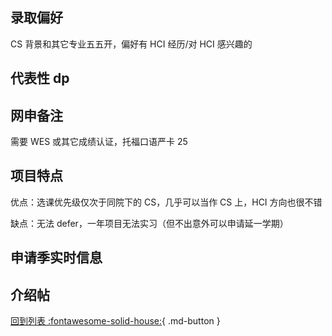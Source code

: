 ## 录取偏好

CS 背景和其它专业五五开，偏好有 HCI 经历/对 HCI 感兴趣的

## 代表性 dp

## 网申备注

需要 WES 或其它成绩认证，托福口语严卡 25

## 项目特点

优点：选课优先级仅次于同院下的 CS，几乎可以当作 CS 上，HCI 方向也很不错

缺点：无法 defer，一年项目无法实习（但不出意外可以申请延一学期）

## 申请季实时信息

## 介绍帖

[回到列表 :fontawesome-solid-house:](grade.md){ .md-button }
